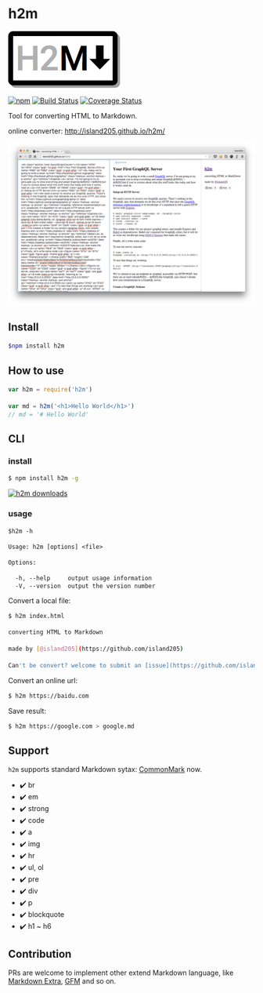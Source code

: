 # h2m

![logo](./design/logo@0.5.png)

[![npm](https://img.shields.io/npm/v/h2m.svg)](https://www.npmjs.com/package/h2m)
[![Build Status](https://travis-ci.org/island205/h2m.svg)](https://travis-ci.org/island205/h2m)
[![Coverage Status](https://coveralls.io/repos/island205/h2m/badge.svg?branch=master)](https://coveralls.io/github/island205/h2m)

Tool for converting HTML to Markdown.

online converter: http://island205.github.io/h2m/

![online converter](./images/online-converter.png)

## Install

```bash
$npm install h2m
```
## How to use

```javascript
var h2m = require('h2m')

var md = h2m('<h1>Hello World</h1>')
// md = '# Hello World'
```

## CLI

### install

```bash
$ npm install h2m -g
```

[![h2m downloads](https://nodei.co/npm-dl/h2m.png?months=1)](https://www.npmjs.com/package/h2m)

### usage

```
$h2m -h

Usage: h2m [options] <file>

Options:

  -h, --help     output usage information
  -V, --version  output the version number
```

Convert a local file:

```bash
$ h2m index.html

converting HTML to Markdown

made by [@island205](https://github.com/island205)

Can't be convert? welcome to submit an [issue](https://github.com/island205/h2m/issues/new).
```

Convert an online url:

```bash
$ h2m https://baidu.com
```

Save result:

```bash
$ h2m https://google.com > google.md
```

## Support

`h2m` supports standard Markdown sytax: [CommonMark](http://commonmark.org/help/) now.

- :heavy_check_mark: br
- :heavy_check_mark: em
- :heavy_check_mark: strong
- :heavy_check_mark: code
- :heavy_check_mark: a
- :heavy_check_mark: img
- :heavy_check_mark: hr
- :heavy_check_mark: ul, ol
- :heavy_check_mark: pre
- :heavy_check_mark: div
- :heavy_check_mark: p
- :heavy_check_mark: blockquote
- :heavy_check_mark: h1 ~ h6

## Contribution

PRs are welcome to implement other extend Markdown language, like [Markdown Extra](https://en.wikipedia.org/wiki/Markdown_Extra), [GFM](https://help.github.com/articles/github-flavored-markdown/) and so on.
